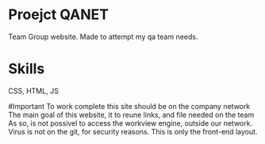 # Proejct QANET
Team Group website. Made to attempt my qa team needs. 

# Skills 
CSS, HTML, JS

#Important
To work complete this site should be on the company network <br/>
The main goal of this website, it to reune links, and file needed on the team
As so, is not possivel to access the workview engine, outside our network.
Virus is not on the git, for security reasons. 
This is only the front-end layout. 


